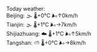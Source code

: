 Today weather:  
Beijing: 🌫  🌡️+0°C 🌬️↑0km/h  
Tianjin: 🌫  🌡️+1°C 🌬️→7km/h  
Shijiazhuang: ☁️   🌡️+1°C 🌬️↑5km/h  
Tangshan: ⛅️  🌡️+0°C 🌬️→8km/h  
